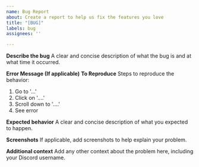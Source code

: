 ```yaml
---
name: Bug Report
about: Create a report to help us fix the features you love
title: "[BUG]"
labels: bug
assignees: ''

---
```


**Describe the bug**
A clear and concise description of what the bug is and at what time it occurred.

**Error Message (If applicable)**
**To Reproduce**
Steps to reproduce the behavior:
1. Go to '...'
2. Click on '....'
3. Scroll down to '....'
4. See error

**Expected behavior**
A clear and concise description of what you expected to happen.

**Screenshots**
If applicable, add screenshots to help explain your problem.

**Additional context**
Add any other context about the problem here, including your Discord username.
